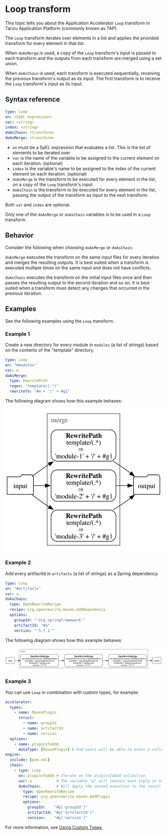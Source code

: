 # Loop transform

This topic tells you about the Application Accelerator `Loop` transform in Tanzu Application Platform (commonly known as TAP).

The `Loop` transform iterates over elements in a list and applies the provided transform for every
element in that list.

When `doAsMerge` is used, a copy of the `Loop` transform's input is passed to each transform and the
outputs from each transform are merged using a set union.

When `doAsChain` is used, each transform is executed sequentially, receiving the previous
transform's output as its input. The first transform is to receive the `Loop` transform's input as
its input.

## <a id="syntax-reference"></a>Syntax reference

```yaml
type: Loop
on: <SpEL expression>
var: <string>
index: <string>
doAsChain: <transform>
doAsMerge: <transform>
```

- `on` must be a SpEL expression that evaluates a list. This is the list of elements to be
  iterated over.
- `var` is the name of the variable to be assigned to the current element on each iteration.
  (optional)
- `index` is the variable's name to be assigned to the index of the current element on
  each iteration. (optional)
- `doAsMerge` is the transform to be executed for every element in the list, on a copy of
  the `Loop` transform's input.
- `doAsChain` is the transform to be executed for every element in the list, passing the
  output of the transform as input to the next transform.

Both `var` and `index` are optional.

Only one of the `doAsMerge` or `doAsChain` variables is to be used in a `Loop` transform.

## <a id="behavior"></a>Behavior

Consider the following when choosing `doAsMerge` or `doAsChain`:

`doAsMerge` executes the transform on the same input files for every iteration and merges the
resulting outputs. It is best suited when a transform is executed multiple times on the
same input and does not have conflicts.

`doAsChain` executes the transform on the initial input files once and then passes the resulting
output to the second iteration and so on. It is best suited when a transform must detect any changes
that occurred in the previous iteration.

## <a id="examples"></a>Examples

See the following examples using the `Loop` transform.

### <a id="example1"></a>Example 1

Create a new directory for every module in `modules` (a list of strings) based on the contents of
the "template" directory.

```yaml
type: Loop
on: "#modules"
var: m
doAsMerge:
  type: RewritePath
  regex: "template/(.*)"
  rewriteTo: "#m + '/' + #g1"
```

The following diagram shows how this example behaves:

![Diagram showing a loop transform.](images/loop1.svg)

### <a id="example2"></a>Example 2

Add every artifactId in `artifacts` (a list of strings) as a Spring dependency.

```yaml
type: Loop
on: "#artifacts"
var: a
doAsChain:
  type: OpenRewriteRecipe
  recipe: org.openrewrite.maven.AddDependency
  options:
    groupId: "'org.springframework'"
    artifactId: "#a"
    version: "'5.7.1'"
```

The following diagram shows how this example behaves:

![Diagram showing a loop transform.](images/loop2.svg)

### <a id="example3"></a>Example 3

You can use `Loop` in combination with custom types, for example:

```yaml
accelerator:
  types:
    - name: MavenPlugin
      struct:
        - name: groupId
        - name: artifactId
        - name: version
  options:
    - name: pluginsToAdd
      dataType: [MavenPlugin] # End users will be able to enter a collection of GAV tuples
engine:
  include: [pom.xml]
  chain:
    - type: Loop
      on: pluginsToAdd # Iterate on the pluginsToAdd collection
      var: p           # The variable "p" will contain each tuple in turn
      doAsChain:       # Will apply the second execution to the result of the first, and so on...
        type: OpenRewriteRecipe
        recipe: org.openrewrite.maven.AddPlugin
        options:
          groupId:    "#p['groupId']"
          artifactId: "#p['artifactId']"
          version:    "#p['version']"
```

For more information, see [Using Custom Types](../custom-types.hbs.md).
